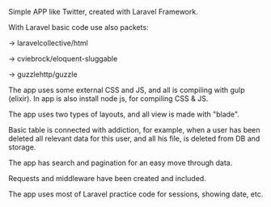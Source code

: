 Simple APP like Twitter, created with Laravel Framework.

With Laravel basic code use also packets:


->  laravelcollective/html

-> cviebrock/eloquent-sluggable

-> guzzlehttp/guzzle

The app uses some external CSS and JS, and all is compiling with gulp (elixir).
In app is also install node js, for compiling CSS & JS.

The app uses two types of layouts, and all view is made with "blade".

Basic table is connected with addiction, for example, when a user has been deleted all relevant data for this user, and all his file, is deleted from DB and storage.

The app has search and pagination for an easy move through data.

Requests and middleware have been created and included.

The app uses most  of Laravel practice code for sessions, showing date, etc.
